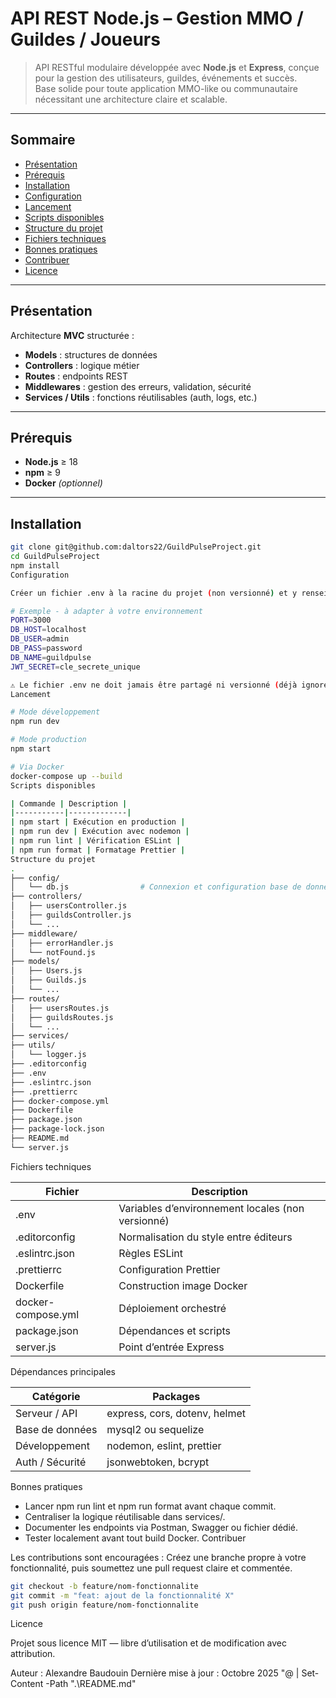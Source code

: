 # API REST Node.js – Gestion MMO / Guildes / Joueurs

> API RESTful modulaire développée avec **Node.js** et **Express**, conçue pour la gestion des utilisateurs, guildes, événements et succès.  
> Base solide pour toute application MMO-like ou communautaire nécessitant une architecture claire et scalable.

---

## Sommaire
- [Présentation](#présentation)
- [Prérequis](#prérequis)
- [Installation](#installation)
- [Configuration](#configuration)
- [Lancement](#lancement)
- [Scripts disponibles](#scripts-disponibles)
- [Structure du projet](#structure-du-projet)
- [Fichiers techniques](#fichiers-techniques)
- [Bonnes pratiques](#bonnes-pratiques)
- [Contribuer](#contribuer)
- [Licence](#licence)

---

## Présentation

Architecture **MVC** structurée :
- **Models** : structures de données
- **Controllers** : logique métier
- **Routes** : endpoints REST
- **Middlewares** : gestion des erreurs, validation, sécurité
- **Services / Utils** : fonctions réutilisables (auth, logs, etc.)

---

## Prérequis

- **Node.js** ≥ 18  
- **npm** ≥ 9  
- **Docker** *(optionnel)*

---

## Installation

```bash
git clone git@github.com:daltors22/GuildPulseProject.git
cd GuildPulseProject
npm install
Configuration

Créer un fichier .env à la racine du projet (non versionné) et y renseigner vos variables locales :

# Exemple - à adapter à votre environnement
PORT=3000
DB_HOST=localhost
DB_USER=admin
DB_PASS=password
DB_NAME=guildpulse
JWT_SECRET=cle_secrete_unique

⚠️ Le fichier .env ne doit jamais être partagé ni versionné (déjà ignoré dans .gitignore).
Lancement

# Mode développement
npm run dev

# Mode production
npm start

# Via Docker
docker-compose up --build
Scripts disponibles

| Commande | Description |
|-----------|-------------|
| npm start | Exécution en production |
| npm run dev | Exécution avec nodemon |
| npm run lint | Vérification ESLint |
| npm run format | Formatage Prettier |
Structure du projet
.
├── config/
│   └── db.js                # Connexion et configuration base de données
├── controllers/
│   ├── usersController.js
│   ├── guildsController.js
│   └── ...
├── middleware/
│   ├── errorHandler.js
│   └── notFound.js
├── models/
│   ├── Users.js
│   ├── Guilds.js
│   └── ...
├── routes/
│   ├── usersRoutes.js
│   ├── guildsRoutes.js
│   └── ...
├── services/
├── utils/
│   └── logger.js
├── .editorconfig
├── .env
├── .eslintrc.json
├── .prettierrc
├── docker-compose.yml
├── Dockerfile
├── package.json
├── package-lock.json
├── README.md
└── server.js
```
Fichiers techniques

| Fichier | Description |
|----------|-------------|
| .env | Variables d’environnement locales (non versionné) |
| .editorconfig | Normalisation du style entre éditeurs |
| .eslintrc.json | Règles ESLint |
| .prettierrc | Configuration Prettier |
| Dockerfile | Construction image Docker |
| docker-compose.yml | Déploiement orchestré |
| package.json | Dépendances et scripts |
| server.js | Point d’entrée Express |
Dépendances principales

| Catégorie | Packages |
|------------|-----------|
| Serveur / API | express, cors, dotenv, helmet |
| Base de données | mysql2 ou sequelize |
| Développement | nodemon, eslint, prettier |
| Auth / Sécurité | jsonwebtoken, bcrypt |
Bonnes pratiques

- Lancer npm run lint et npm run format avant chaque commit.
- Centraliser la logique réutilisable dans services/.
- Documenter les endpoints via Postman, Swagger ou fichier dédié.
- Tester localement avant tout build Docker.
Contribuer

Les contributions sont encouragées :
Créez une branche propre à votre fonctionnalité, puis soumettez une pull request claire et commentée.
```bash
git checkout -b feature/nom-fonctionnalite
git commit -m "feat: ajout de la fonctionnalité X"
git push origin feature/nom-fonctionnalite
```
Licence

Projet sous licence MIT — libre d’utilisation et de modification avec attribution.

Auteur : Alexandre Baudouin
Dernière mise à jour : Octobre 2025
"@ | Set-Content -Path ".\README.md"
